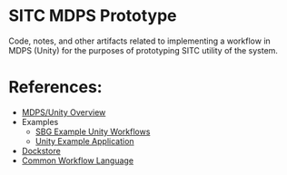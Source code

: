# SITC MDPS Prototype
Code, notes, and other artifacts related to implementing a workflow in MDPS (Unity) for
the purposes of prototyping SITC utility of the system.

# References:
* [MDPS/Unity Overview](https://unity-sds.gitbook.io/docs/mdps-overview)
* Examples 
  * [SBG Example Unity Workflows](https://github.com/unity-sds/sbg-workflows/)
  * [Unity Example Application](https://github.com/unity-sds/unity-example-application)
* [Dockstore](https://dockstore.org)
* [Common Workflow Language](https://www.commonwl.org/)

